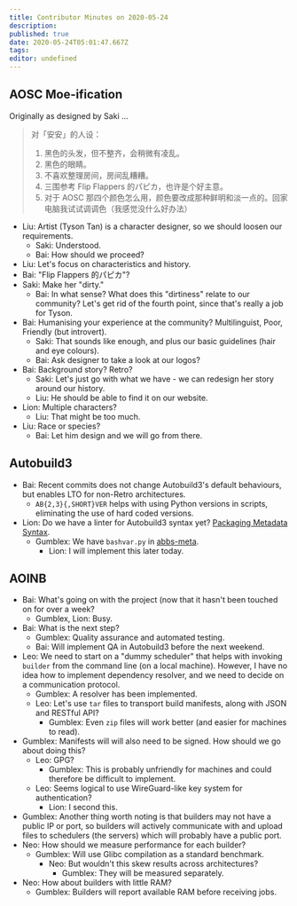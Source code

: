 ```yaml
---
title: Contributor Minutes on 2020-05-24
description: 
published: true
date: 2020-05-24T05:01:47.667Z
tags: 
editor: undefined
---
```


AOSC Moe-ification
------------------

Originally as designed by Saki ...

> 对「安安」的人设： 
>  
> 1. 黑色的头发，但不整齐，会稍微有凌乱。 
> 2. 黑色的眼睛。 
> 3. 不喜欢整理房间，房间乱糟糟。 
> 4. 三围参考 Flip Flappers 的パピカ，也许是个好主意。 
> 5. 对于 AOSC 那四个颜色怎么用，颜色要改成那种鲜明和淡一点的。回家电脑我试试调调色（我感觉没什么好办法）

- Liu: Artist (Tyson Tan) is a character designer, so we should loosen our requirements.
    - Saki: Understood.
    - Bai: How should we proceed?
- Liu: Let's focus on characteristics and history.
- Bai: "Flip Flappers 的パピカ"?
- Saki: Make her "dirty."
    - Bai: In what sense? What does this "dirtiness" relate to our community? Let's get rid of the fourth point, since that's really a job for Tyson.
- Bai: Humanising your experience at the community? Multilinguist, Poor, Friendly (but introvert).
    - Saki: That sounds like enough, and plus our basic guidelines (hair and eye colours).
    - Bai: Ask designer to take a look at our logos?
- Bai: Background story? Retro?
    - Saki: Let's just go with what we have - we can redesign her story around our history.
    - Liu: He should be able to find it on our website.
- Lion: Multiple characters?
    - Liu: That might be too much.
- Liu: Race or species?
    - Bai: Let him design and we will go from there.
    
Autobuild3
----------

- Bai: Recent commits does not change Autobuild3's default behaviours, but enables LTO for non-Retro architectures.
    - `AB{2,3}{,SHORT}VER` helps with using Python versions in scripts, eliminating the use of hard coded versions.
- Lion: Do we have a linter for Autobuild3 syntax yet? [Packaging Metadata Syntax](/developers/packaging-metadata-syntax).
    - Gumblex: We have `bashvar.py` in [abbs-meta](https://github.com/AOSC-Dev/abbs-meta/).
        - Lion: I will implement this later today.
    
AOINB
-----

- Bai: What's going on with the project (now that it hasn't been touched on for over a week?
    - Gumblex, Lion: Busy.
- Bai: What is the next step?
    - Gumblex: Quality assurance and automated testing.
    - Bai: Will implement QA in Autobuild3 before the next weekend.
- Leo: We need to start on a "dummy scheduler" that helps with invoking `builder` from the command line (on a local machine). However, I have no idea how to implement dependency resolver, and we need to decide on a communication protocol.
    - Gumblex: A resolver has been implemented.
    - Leo: Let's use `tar` files to transport build manifests, along with JSON and RESTful API?
        - Gumblex: Even `zip` files will work better (and easier for machines to read).
- Gumblex: Manifests will will also need to be signed. How should we go about doing this?
    - Leo: GPG?
        - Gumblex: This is probably unfriendly for machines and could therefore be difficult to implement.
    - Leo: Seems logical to use WireGuard-like key system for authentication?
        - Lion: I second this.
- Gumblex: Another thing worth noting is that builders may not have a public IP or port, so builders will actively communicate with and upload files to schedulers (the servers) which will probably have a public port.
- Neo: How should we measure performance for each builder?
    - Gumblex: Will use Glibc compilation as a standard benchmark.
        - Neo: But wouldn't this skew results across architectures?
            - Gumblex: They will be measured separately.
- Neo: How about builders with little RAM?
    - Gumblex: Builders will report available RAM before receiving jobs.